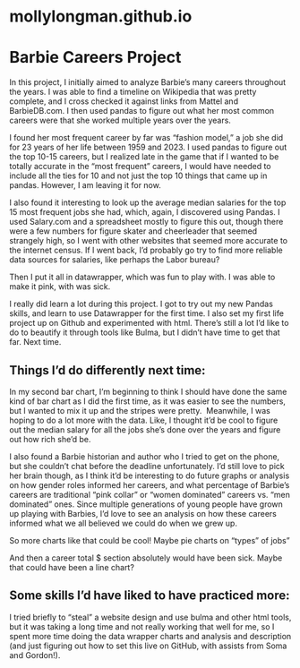 # mollylongman.github.io

<h1>Barbie Careers Project</h1>

In this project, I initially aimed to analyze Barbie’s many careers throughout the years. I was able to find a timeline on Wikipedia that was pretty complete, and I cross checked it against links from Mattel and BarbieDB.com. I then used pandas to figure out what her most common careers were that she worked multiple years over the years. 

I found her most frequent career by far was “fashion model,” a job she did for 23 years of her life between 1959 and 2023. I used pandas to figure out the top 10-15 careers, but I realized late in the game that if I wanted to be totally accurate in the “most frequent” careers, I would have needed to include all the ties for 10 and not just the top 10 things that came up in pandas. However, I am leaving it for now. 

I also found it interesting to look up the average median salaries for the top 15 most frequent jobs she had, which, again, I discovered using Pandas. I used Salary.com and a spreadsheet mostly to figure this out, though there were a few numbers for figure skater and cheerleader that seemed strangely high, so I went with other websites that seemed more accurate to the internet census. If I went back, I’d probably go try to find more reliable data sources for salaries, like perhaps the Labor bureau? 

Then I put it all in datawrapper, which was fun to play with. I was able to make it pink, with was sick. 

I really did learn a lot during this project. I got to try out my new Pandas skills, and learn to use Datawrapper for the first time. I also set my first life project up on Github and experimented with html. There’s still a lot I’d like to do to beautify it through tools like Bulma, but I didn’t have time to get that far. Next time. 

<h2>Things I’d do differently next time: </h2>

In my second bar chart, I’m beginning to think I should have done the same kind of bar chart as I did the first time, as it was easier to see the numbers, but I wanted to mix it up and the stripes were pretty. 
 Meanwhile, I was hoping to do a lot more with the data. Like, I thought it’d be cool to figure out the median salary for all the jobs she’s done over the years and figure out how rich she’d be.

I also found a Barbie historian and author who I tried to get on the phone, but she couldn’t chat before the deadline unfortunately. I’d still love to pick her brain though, as I think it’d be interesting to do future graphs or analysis on how gender roles informed her careers, and what percentage of Barbie’s careers are traditional “pink collar” or “women dominated” careers vs. “men dominated” ones. Since multiple generations of young people have grown up playing with Barbies, I’d love to see an analysis on how these careers informed what we all believed we could do when we grew up. 

So more charts like that could be cool! Maybe pie charts on “types” of jobs” 

And then a career total $ section absolutely would have been sick. Maybe that could have been a line chart? 

<h2>Some skills I’d have liked to have practiced more: </h2>

I tried briefly to “steal” a website design and use bulma and other html tools, but it was taking a long time and not really working that well for me, so I spent more time doing the data wrapper charts and analysis and description (and just figuring out how to set this live on GitHub, with assists from Soma and Gordon!). 
